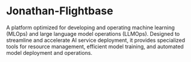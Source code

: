 # Jonathan-Flightbase
A platform optimized for developing and operating machine learning (MLOps) and large language model operations (LLMOps). Designed to streamline and accelerate AI service deployment, it provides specialized tools for resource management, efficient model training, and automated model deployment and operations.
